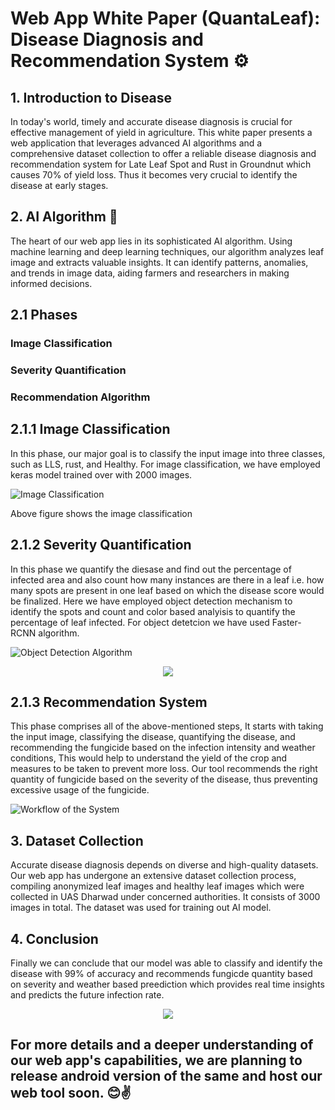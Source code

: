 # Web App White Paper (QuantaLeaf): Disease Diagnosis and Recommendation System ⚙

## 1. Introduction to Disease

In today's world, timely and accurate disease diagnosis is crucial for effective management of yield in agriculture. This white paper presents a web application that leverages advanced AI algorithms and a comprehensive dataset collection to offer a reliable disease diagnosis and recommendation system for Late Leaf Spot and Rust in Groundnut which causes 70% of yield loss. Thus it becomes very crucial to identify the disease at early stages.

## 2. AI Algorithm 🤖

The heart of our web app lies in its sophisticated AI algorithm. Using machine learning and deep learning techniques, our algorithm analyzes leaf image and extracts valuable insights. It can identify patterns, anomalies, and trends in image data, aiding farmers and researchers in making informed decisions.

## 2.1 Phases  

### Image Classification
### Severity Quantification
### Recommendation Algorithm 

## 2.1.1 Image Classification 

In this phase, our major goal is to classify the input image into three classes, such as LLS, rust, and Healthy. For image classification, we have employed keras model trained over with 2000 images.

![Image Classification](https://github.com/VittalAB/Quanta-Leaf-/assets/59869004/a7a29148-0d4b-470d-9b1e-3e2d7a662921)

Above figure shows the image classification 

## 2.1.2 Severity Quantification 

In this phase we quantify the diesase and find out the percentage of infected area and also count how many instances are there in a leaf i.e. how many spots are present in one leaf based on which the disease score would be finalized. Here we have employed object detection mechanism to identify the spots and count and color based analyisis to quantify the percentage of leaf infected. For object detetcion we have used Faster-RCNN algorithm.

![Object Detection Algorithm](https://github.com/VittalAB/Quanta-Leaf-/assets/59869004/1cca4ecf-8224-4568-b553-deb5780cc021)

<p align="center">
  <img src="https://github.com/VittalAB/Quanta-Leaf-/assets/59869004/bf59bcb1-1af9-46a3-8eec-08e237cd8074" />
</p>

## 2.1.3 Recommendation System 

This phase comprises all of the above-mentioned steps, It starts with taking the input image, classifying the disease, quantifying the disease, and recommending the fungicide based on the infection intensity and weather conditions, This would help to understand the yield of the crop and measures to be taken to prevent more loss. Our tool recommends the right quantity of fungicide based on the severity of the disease, thus preventing excessive usage of the fungicide.

![Workflow of the System ](https://github.com/VittalAB/Quanta-Leaf-/assets/59869004/1aa96619-8375-4b62-a249-fbaf96d9c315)


## 3. Dataset Collection

Accurate disease diagnosis depends on diverse and high-quality datasets. Our web app has undergone an extensive dataset collection process, compiling anonymized leaf images and healthy leaf images which were collected in UAS Dharwad under concerned authorities. It consists of 3000 images in total. The dataset was used for training out AI model.

## 4. Conclusion

Finally we can conclude that our model was able to classify and identify the disease with 99% of accuracy and recommends fungicde quantity based on severity and weather based preediction which provides real time insights and predicts the future infection rate.


<p align="center">
  <img src="https://github.com/VittalAB/Quanta-Leaf-/assets/59869004/e7e34a65-6e39-452d-a7e8-55e393350847" />
</p>

## For more details and a deeper understanding of our web app's capabilities, we are planning to release android version of the same and host our web tool soon. 😊✌


